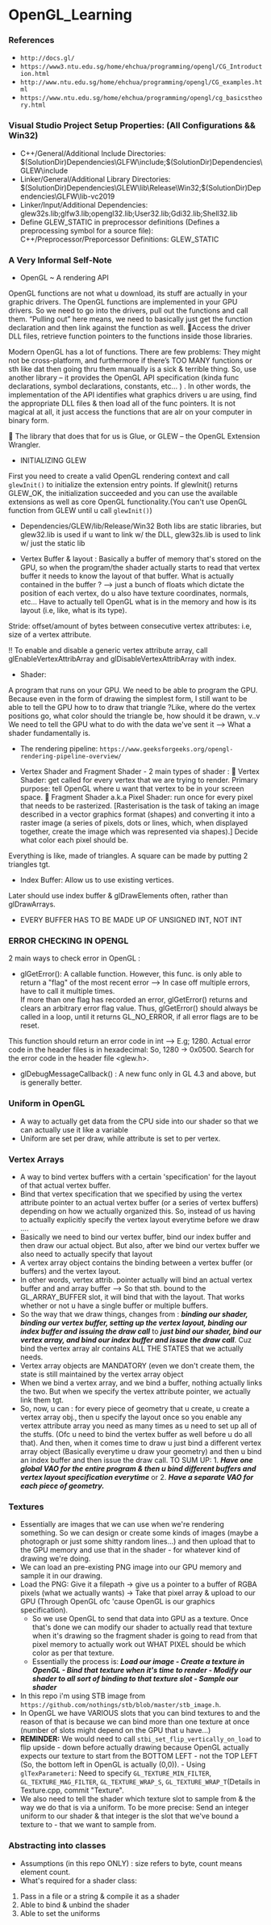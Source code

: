 # OpenGL_Learning
### References
- ```http://docs.gl/```
- ```https://www3.ntu.edu.sg/home/ehchua/programming/opengl/CG_Introduction.html```
- ```http://www.ntu.edu.sg/home/ehchua/programming/opengl/CG_examples.html```
- ```https://www.ntu.edu.sg/home/ehchua/programming/opengl/cg_basicstheory.html```

### Visual Studio Project Setup Properties: (All Configurations && Win32)
- C++/General/Additional Include Directories: $(SolutionDir)Dependencies\GLFW\include;$(SolutionDir)Dependencies\GLEW\include
- Linker/General/Additional Library Directories: $(SolutionDir)Dependencies\GLEW\lib\Release\Win32;$(SolutionDir)Dependencies\GLFW\lib-vc2019
- Linker/Input/Additional Dependencies: glew32s.lib;glfw3.lib;opengl32.lib;User32.lib;Gdi32.lib;Shell32.lib
- Define GLEW_STATIC in preprocessor definitions (Defines a preprocessing symbol for a source file): C++/Preprocessor/Preporcessor Definitions: GLEW_STATIC

### A Very Informal Self-Note

- OpenGL ~ A rendering API

OpenGL functions are not what u download, its stuff are actually in your graphic drivers. 
The OpenGL functions are implemented in your GPU drivers. So we need to go into the drivers, pull out the functions and call them. “Pulling out” here means, we need to basically just get the function declaration and then link against the function as well. Access the driver DLL files, retrieve function pointers to the functions inside those libraries. 

Modern OpenGL has a lot of functions. There are few problems: They might not be cross-platform, and furthermore if there’s TOO MANY functions or sth like dat then going thru them manually is a sick & terrible thing. So, use another library – it provides the OpenGL API specification (kinda func declarations, symbol declarations, constants, etc… ) . In other words, the implementation of the API identifies what graphics drivers u are using, find the appropriate DLL files & then load all of the func pointers. It is not magical at all, it just access the functions that are alr on your computer in binary form. 

	The library that does that for us is Glue, or GLEW – the OpenGL Extension Wrangler. 

- INITIALIZING GLEW

First you need to create a valid OpenGL rendering context and call ```glewInit()``` to initialize the extension entry points. If glewInit() returns GLEW_OK, the initialization succeeded and you can use the available extensions as well as core OpenGL functionality.(You can't use OpenGL function from GLEW until u call ```glewInit()```)


- Dependencies/GLEW/lib/Release/Win32
Both libs are static libraries, but glew32.lib is used if u want to link w/ the DLL, glew32s.lib is used to link w/ just the static lib 

- Vertex Buffer & layout :
Basically a buffer of memory that's stored on the GPU, so when the program/the shader actually starts to read that vertex buffer it needs to know the layout of that buffer. What is actually contained in the buffer ? --> just a bunch of floats which dictate the position of each vertex, do u also have texture coordinates, normals, etc... Have to actually tell OpenGL what is in the memory and how is its layout (i.e, like, what is its type).   

Stride: offset/amount of bytes between consecutive vertex attributes: i.e, size of a vertex attribute. 

!! To enable and disable a generic vertex attribute array, call glEnableVertexAttribArray and glDisableVertexAttribArray with index.

- Shader:

A program that runs on your GPU.
We need to be able to program the GPU.
Because even in the form of drawing the simplest form, I still want to be able to tell the GPU how to to draw that triangle ?Like, where do the vertex positions go, what color should the triangle be, how should it be drawn, v..v 
We need to tell the GPU what to do with the data we've sent it --> What a shader fundamentally is.

- The rendering pipeline: ```https://www.geeksforgeeks.org/opengl-rendering-pipeline-overview/```

- Vertex Shader and Fragment Shader - 2 main types of shader : 
  Vertex Shader: get called for every vertex that we are trying to render. Primary purpose: tell OpenGL where u want that vertex to be in your screen space. 
  Fragment Shader a.k.a Pixel Shader: run once for every pixel that needs to be rasterized. [Rasterisation is the task of taking an image described in a vector graphics format (shapes) and converting it into a raster image (a series of pixels, dots or lines, which, when displayed together, create the image which was represented via shapes).] Decide what color each pixel should be. 

Everything is like, made of triangles. A square can be made by putting 2 triangles tgt.

- Index Buffer:
Allow us to use existing vertices.


Later should use index buffer & glDrawElements often, rather than glDrawArrays. 

- EVERY BUFFER HAS TO BE MADE UP OF UNSIGNED INT, NOT INT

### ERROR CHECKING IN OPENGL

2 main ways to check error in OpenGL :
- glGetError(): A callable function. However, this func. is only able to return a "flag" of the most recent error --> In case off multiple errors, have to call it multiple times.    
If more than one flag has recorded an error, glGetError() returns and clears an arbitrary error flag value. Thus, glGetError() should always be called in a loop, until it returns GL_NO_ERROR, if all error flags are to be reset.

This function should return an error code in int --> E.g; 1280. Actual error code in the header files is in hexadecimal: So, 1280 -> 0x0500. Search for the error code in the header file <glew.h>. 
- glDebugMessageCallback() : A new func only in GL 4.3 and above, but is generally better. 

### Uniform in OpenGL
- A way to actually get data from the CPU side into our shader so that we can actually use it like a variable
- Uniform are set per draw, while attribute is set to per vertex.

### Vertex Arrays
- A way to bind vertex buffers with a certain 'specification' for the layout of that actual vertex buffer.
- Bind that vertex specification that we specified by using the vertex attribute pointer to an actual vertex buffer (or a series of vertex buffers) depending on how we actually organized this. So, instead of us having to actually explicitly specify the vertex layout everytime before we draw ....
- Basically we need to bind our vertex buffer, bind our index buffer and then draw our actual object. But also, after we bind our vertex buffer we also need to actually specify that layout 
- A vertex array object contains the binding between a vertex buffer (or buffers) and the vertex layout. 
- In other words, vertex attrib. pointer actually will bind an actual vertex buffer and and array buffer --> So that sth. bound to the GL_ARRAY_BUFFER slot, it will bind that with the layout. That works whether or not u have a single buffer or multiple buffers. 
- So the way that we draw things, changes from : ***binding our shader, binding our vertex buffer, setting up the vertex layout, binding our index buffer and issuing the draw call*** to ***just bind our shader, bind our vertex array, and bind our index buffer and issue the draw call***. Cuz bind the vertex array alr contains ALL THE STATES that we actually needs. 
- Vertex array objects are MANDATORY (even we don't create them, the state is still maintained by the vertex array object
- When we bind a vertex array, and we bind a buffer, nothing actually links the two. But when we specify the vertex attribute pointer, we actually link them tgt. 
- So, now, u can : for every piece of geometry that u create, u create a vertex array obj., then u specify the layout once so you enable any vertex attribute array you need as many times as u need to set up all of the stuffs. (Ofc u need to bind the vertex buffer as well before u do all that). And then, when it comes time to draw u just bind a different vertex array object (Basically everytime u draw your geometry) and then u bind an index buffer and then issue the draw call. TO SUM UP: 1. ***Have one global VAO for the entire program & then u bind different buffers and vertex layout specification everytime*** or 2. ***Have a separate VAO for each piece of geometry.***

### Textures
 - Essentially are images that we can use when we're rendering something. So we can design or create some kinds of images (maybe a photograph or just some shitty random lines...) and then upload that to the GPU memory and use that in the shader - for whatever kind of drawing we're doing. 
 - We can load an pre-existing PNG image into our GPU memory and sample it in our drawing. 
 - Load the PNG: Give it a filepath -> give us a pointer to a buffer of RGBA pixels (what we actually wants) -> Take that pixel array & upload to our GPU (Through OpenGL ofc 'cause OpenGL is our graphics specification). 
   + So we use OpenGL to send that data into GPU as a texture. Once that's done we can modify our shader to actually read that texture when it's drawing so the fragment shader is going to read from that pixel memory to actually work out WHAT PIXEL should be which color as per that texture. 
   + Essentially the process is: ***Load our image - Create a texture in OpenGL - Bind that texture when it's time to render - Modify our shader to all sort of binding to that texture slot - Sample our shader*** 
 - In this repo i'm using STB image from ```https://github.com/nothings/stb/blob/master/stb_image.h```.
 - In OpenGL we have VARIOUS slots that you can bind textures to and the reason of that is because we can bind more than one texture at once (number of slots might depend on the GPU that u have...) 
 - **REMINDER:** We would need to call ```stbi_set_flip_vertically_on_load``` to flip upside - down before actually drawing because OpenGL actually expects our texture to start from the BOTTOM LEFT - not the TOP LEFT (So, the bottom left in OpenGL is actually (0,0)). - Using ```glTexParameteri```: Need to specify ```GL_TEXTURE_MIN_FILTER```, ```GL_TEXTURE_MAG_FILTER```, ```GL_TEXTURE_WRAP_S```, ```GL_TEXTURE_WRAP_T```(Details in Texture.cpp, commit "Texture". 
 - We also need to tell the shader which texture slot to sample from & the way we do that is via a uniform. To be more precise: Send an integer uniform to our shader & that integer is the slot that we've bound a texture to - that we want to sample from. 
 
### Abstracting into classes
- Assumptions (in this repo ONLY) : size refers to byte, count means element count. 
- What's required for a shader class:
 1. Pass in a file or a string & compile it as a shader
 2. Able to bind & unbind the shader
 3. Able to set the uniforms
 
